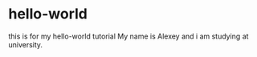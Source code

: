 # hello-world
this is for my hello-world tutorial
My name is Alexey and i am studying at university.
